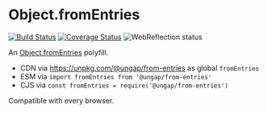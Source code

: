 # Object.fromEntries

[![Build Status](https://travis-ci.com/ungap/from-entries.svg?branch=master)](https://travis-ci.com/ungap/from-entries) [![Coverage Status](https://coveralls.io/repos/github/ungap/from-entries/badge.svg?branch=master)](https://coveralls.io/github/ungap/from-entries?branch=master) ![WebReflection status](https://offline.report/status/webreflection.svg)

An [Object.fromEntries](https://github.com/tc39/proposal-object-from-entries#objectfromentries) polyfill.

  * CDN via https://unpkg.com/@ungap/from-entries as global `fromEntries`
  * ESM via `import fromEntries from '@ungap/from-entries'`
  * CJS via `const fromEntries = require('@ungap/from-entries')`

Compatible with every browser.
